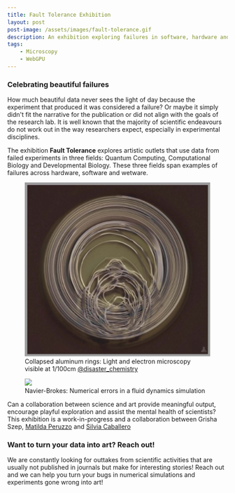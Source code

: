 ```yaml
---
title: Fault Tolerance Exhibition
layout: post
post-image: /assets/images/fault-tolerance.gif
description: An exhibition exploring failures in software, hardware and wetware.
tags:
    - Microscopy
    - WebGPU
---
```


### Celebrating beautiful failures

How much beautiful data never sees the light of day because the experiment that produced it was considered a failure? Or maybe it simply didn't fit the narrative for the publication or did not align with the goals of the research lab. It is well known that the majority of scientific endeavours do not work out in the way researchers expect, especially in experimental disciplines.

The exhibition **Fault Tolerance** explores artistic outlets that use data from failed experiments in three fields: Quantum Computing, Computational Biology and Developmental Biology. These three fields span examples of failures across hardware, software and wetware.

<figure>
  <img src="/assets/images/coils.png"/>
  <figcaption>Collapsed aluminum rings: Light and electron microscopy visible at 1/100cm <a href="https://www.instagram.com/disaster_chemistry/">@disaster_chemistry</a></figcaption>
</figure>

<figure>
  <img src="/assets/images/fault-tolerance.gif"/>
  <figcaption>Navier-Brokes: Numerical errors in a fluid dynamics simulation</figcaption>
</figure>

Can a collaboration between science and art provide meaningful output, encourage playful exploration and assist the mental health of scientists? This exhibition is a work-in-progress and a collaboration between Grisha Szep, <a href="https://matildaperuzzo.github.io/">Matilda Peruzzo</a> and <a href="https://x.com/slv_caballero">Silvia Caballero</a>

### Want to turn your data into art? Reach out!

We are constantly looking for outtakes from scientific activities that are usually not published in journals but make for interesting stories! Reach out and we can help you turn your bugs in numerical simulations and experiments gone wrong into art!
